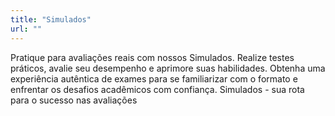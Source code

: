 ```yaml
---
title: "Simulados" 
url: ""
---
```


Pratique para avaliações reais com nossos Simulados. Realize testes práticos, avalie seu desempenho e aprimore suas habilidades. Obtenha uma experiência autêntica de exames para se familiarizar com o formato e enfrentar os desafios acadêmicos com confiança. Simulados - sua rota para o sucesso nas avaliações

